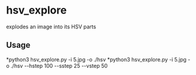 # hsv_explore
explodes an image into its HSV parts

## Usage
*python3 hsv_explore.py -i 5.jpg -o ./hsv
*python3 hsv_explore.py -i 5.jpg -o ./hsv --hstep 100 --sstep 25 --vstep 50 
